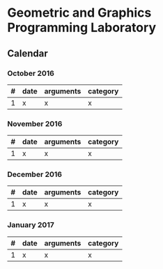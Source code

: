 # Geometric and Graphics Programming Laboratory

## Calendar

### October 2016

| # | date | arguments | category |
|--:|------|-----------|----------|
| 1 | x | x | x |

### November 2016

| # | date | arguments | category |
|--:|------|-----------|----------|
| 1 | x | x | x |

### December 2016

| # | date | arguments | category |
|--:|------|-----------|----------|
| 1 | x | x | x |

### January 2017

| # | date | arguments | category |
|--:|------|-----------|----------|
| 1 | x | x | x |
